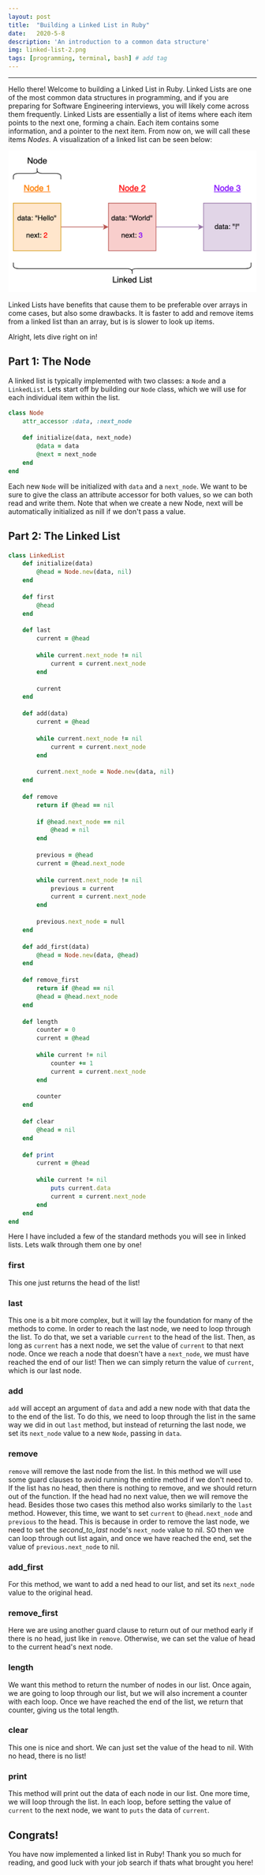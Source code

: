 ```yaml
---
layout: post
title:  "Building a Linked List in Ruby"
date:   2020-5-8
description: 'An introduction to a common data structure'
img: linked-list-2.png
tags: [programming, terminal, bash] # add tag
---
```

---

Hello there! Welcome to building a Linked List in Ruby. Linked Lists are one of the most common data structures in programming, and if you are preparing for Software Engineering interviews, you will likely come across them frequently. Linked Lists are essentially a list of items where each item points to the next one, forming a chain. Each item contains some information, and a pointer to the next item. From now on, we will call these items *Nodes*. A visualization of a linked list can be seen below:

![Diagram of a linked list](../assets/img/linked-list-2.png)

Linked Lists have benefits that cause them to be preferable over arrays in come cases, but also some drawbacks. It is faster to add and remove items from a linked list than an array, but is is slower to look up items.

Alright, lets dive right on in!

## Part 1: The Node

A linked list is typically implemented with two classes: a `Node` and a `LinkedList`. Lets start off by building our `Node` class, which we will use for each individual item within the list.

```ruby
class Node
    attr_accessor :data, :next_node

    def initialize(data, next_node)
        @data = data
        @next = next_node
    end
end
```

Each new `Node` will be initialized with `data` and a `next_node`. We want to be sure to give the class an attribute accessor for both values, so we can both read and write them. Note that when we create a new Node, next will be automatically initialized as nill if we don't pass a value.

## Part 2: The Linked List

```ruby
class LinkedList
    def initialize(data)
        @head = Node.new(data, nil)
    end

    def first
        @head
    end

    def last
        current = @head

        while current.next_node != nil
            current = current.next_node
        end

        current
    end

    def add(data)
        current = @head

        while current.next_node != nil
            current = current.next_node
        end

        current.next_node = Node.new(data, nil)
    end

    def remove
        return if @head == nil

        if @head.next_node == nil
            @head = nil
        end

        previous = @head
        current = @head.next_node

        while current.next_node != nil
            previous = current
            current = current.next_node
        end

        previous.next_node = null
    end

    def add_first(data)
        @head = Node.new(data, @head)
    end

    def remove_first
        return if @head == nil
        @head = @head.next_node
    end

    def length
        counter = 0
        current = @head

        while current != nil
            counter += 1
            current = current.next_node
        end

        counter
    end

    def clear
        @head = nil
    end

    def print
        current = @head

        while current != nil
            puts current.data
            current = current.next_node
        end
    end
end
```

Here I have included a few of the standard methods you will see in linked lists. Lets walk through them one by one!

### first

This one just returns the head of the list!

### last

This one is a bit more complex, but it will lay the foundation for many of the methods to come. In order to reach the last node, we need to loop through the list. To do that, we set a variable `current` to the head of the list. Then, as long as `current` has a next node, we set the value of `current` to that next node. Once we reach a node that doesn't have a `next_node`, we must have reached the end of our list! Then we can simply return the value of `current`, which is our last node.

### add

`add` will accept an argument of `data` and add a new node with that data the to the end of the list. To do this, we need to loop through the list in the same way we did in out `last` method, but instead of returning the last node, we set its `next_node` value to a new `Node`, passing in `data`.

### remove

`remove` will remove the last node from the list. In this method we will use some guard clauses to avoid running the entire method if we don't need to. If the list has no head, then there is nothing to remove, and we should return out of the function. If the head had no next value, then we will remove the head. Besides those two cases this method also works similarly to the `last` method. However, this time, we want to set `current` to `@head.next_node` and `previous` to the head. This is because in order to remove the last node, we need to set the *second_to_last* node's `next_node` value to nil. SO then we can loop through out list again, and once we have reached the end, set the value of `previous.next_node` to nil.

### add_first

For this method, we want to add a ned head to our list, and set its `next_node` value to the original head.

### remove_first

Here we are using another guard clause to return out of our method early if there is no head, just like in `remove`. Otherwise, we can set the value of head to the current head's next node.

### length

We want this method to return the number of nodes in our list. Once again, we are going to loop through our list, but we will also increment a counter with each loop. Once we have reached the end of the list, we return that counter, giving us the total length.

### clear

This one is nice and short. We can just set the value of the head to nil. With no head, there is no list!

### print

This method will print out the data of each node in our list. One more time, we will loop through the list. In each loop, before setting the value of `current` to the next node, we want to `puts` the data of `current`.

## Congrats!

You have now implemented a linked list in Ruby! Thank you so much for reading, and good luck with your job search if thats what brought you here!
